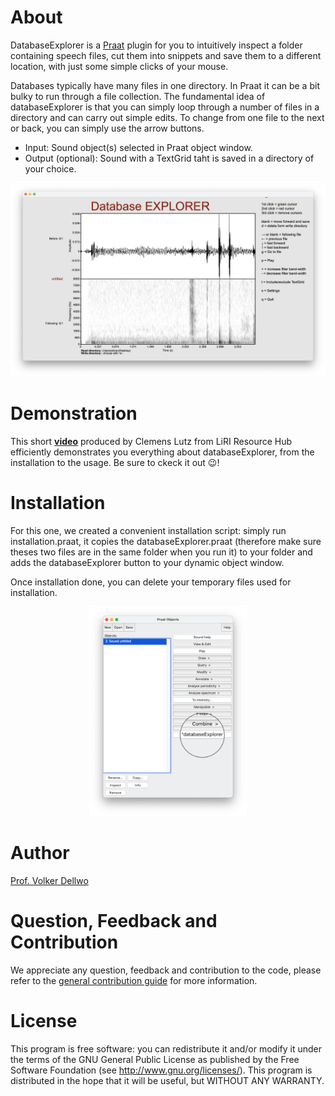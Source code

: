 # About
DatabaseExplorer is a [Praat](https://www.fon.hum.uva.nl/praat/) plugin for you to intuitively inspect a folder containing speech files, cut them into snippets and save them to a different location, with just some simple clicks of your mouse.

Databases typically have many files in one directory. In Praat it can be a bit bulky to run through a file collection. The fundamental idea of databaseExplorer is that you can simply loop through a number of files in a directory and can carry out simple edits. To change from one file to the next or back, you can simply use the arrow buttons.

- Input: Sound object(s) selected in Praat object window.
- Output (optional): Sound with a TextGrid taht is saved in a directory of your choice. 

![Home screen of databaseExplorer.](./images/database_Explorer.png)

# Demonstration
This short **[video](https://www.youtube.com/watch?v=fjlFNOzfdPo)** produced by Clemens Lutz from LiRI Resource Hub efficiently demonstrates you everything about databaseExplorer, from the installation to the usage. Be sure to ckeck it out 😉!

# Installation
For this one, we created a convenient installation script: simply run installation.praat, it copies the databaseExplorer.praat (therefore make sure theses two files are in the same folder when you run it) to your folder and adds the databaseExplorer button to your dynamic object window. 

Once installation done, you can delete your temporary files used for installation.

<div align="center">
  <img src="./images/Praat_objects_button_databaseExplorer.png" alt="Entry of databaseExplorer in Praat." style="width: 50%;">
</div>

# Author
[Prof. Volker Dellwo](https://www.liri.uzh.ch/en/aboutus/Volker-Dellwo.html)

# Question, Feedback and Contribution
We appreciate any question, feedback and contribution to the code, please refer to the [general contribution guide](https://docs.github.com/en/pull-requests/collaborating-with-pull-requests/proposing-changes-to-your-work-with-pull-requests/about-pull-requests) for more information.

# License
This program is free software: you can redistribute it and/or modify it under the terms of the GNU General Public License as published by the Free Software Foundation (see <http://www.gnu.org/licenses/>). This program is distributed in the hope that it will be useful, but WITHOUT ANY WARRANTY.
